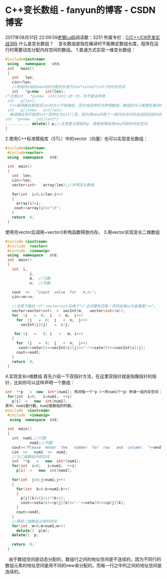 # C++变长数组 - fanyun的博客 - CSDN博客
2017年08月31日 22:09:59[老樊Lu码](https://me.csdn.net/fanyun_01)阅读数：3251
所属专栏：[C/C++/C#开发实战365](https://blog.csdn.net/column/details/c-plus-plus-01.html)
什么是变长数组？   
变长数组是指在编译时不能确定数组长度，程序在运行时需要动态分配内存空间的数组。
1.普通方式实现一维变长数组：
```cpp
#include<iostream>  
 using   namespace   std;    
 int   main()  
 {  
   int   len;  
   cin>>len;  
   //用指针p指向new动态分配的长度为len*sizeof(int)的内存空间  
   int   *p=new   int[len];  
/*注意int   *p=new  int[len];这一句，你不能这样做：  
 int   p[len];  
  C++编译器会报错说len的大小不能确定，因为用这种形式声明数组，数组的大小需要在编译时确定。而且这样也不行：  
 int   p[]=new   int[len];  
  编译器会说不能把int*型转化为int[]型，因为用new开辟了一段内存空间后会返回这段内存的首地址，所以要把这个地址赋给一个指针，所以要用： 
int  *p=new   int[len]*/
........... delete[] p;//注意要注销指针p，使程序释放用new开辟的内存空间
}
```
2.使用C++标准模版库（STL）中的vector（向量）也可以实现变长数组：
```cpp
#include<iostream>  
 #include<vector>  
 using  namespace   std;  
   
 int  main()  
 {  
   int  len;  
   cin>>len;  
   vector<int>   array(len);//声明变长数组  
   
   for(int  i=0;i<len;i++)  
   {  
     array[i]=i;  
    cout<<array[i]<<"\t";  
   }  
   return  0;  
 }
```
使用完vector后调用~vector()析构函数释放内存。
3.用vector实现变长二维数组
```cpp
#include <iostream>  
 #include  <vector>  
 #include  <iomanip>  
 using  namespace   std;  
 int  main()  
 {  
   int  i,  
           j, 
           m,  //行数  
           n;  //列数  
   
   cout  <<   "input  value  for   m,n:";  
   cin>>m>>n;  
      
   //注意下面这一行：vector<int后两个">"之间要有空格！否则会被认为是重载">>"。  
   vector<vector<int>  >  vecInt(m,   vector<int>(n));      
   for  (i   =  0;  i   <  m;  i++)  
     for  (j   =  0;  j   <  n;  j++)  
       vecInt[i][j]   =  i*j;    
         
    for (i   =   0; i   <   m; i++)  
   {  
     for  (j   =  0;  j   <  n;  j++)  
      cout<<setw(5)<<vecInt[i][j]<<":"<<setw(9)<<&vecInt[i][j];  
     cout<<endl;  
   }     
   return  0;  
 }
```
4.实现变长n维数组
首先介绍一下双指针方法，在这里双指针就是指像指针的指针，比如你可以这样声明一个数组：  
```cpp
int  **p   =  new  int*[num1]; 而对每一个*p（一共num1个*p）申请一组内存空间：  
 for(int  i=0;   i<num1;  ++i) 
   p[i]  =   new  int[num2]; 
其中，num1是行数，num2是数组的列数。
#include  <iostream>  
 #include  <iomanip>  
  using  namespace  std;  
   
 int  main()  
 {  
   int  num1,//行数  
           num2;//列数    
   cout<<"Please  enter  the   number  for  row   and  column:  "<<endl; 
   cin  >>   num1  >>  num2;  
   //为二维数组开辟空间  
   int  **p   =   new  int*[num1];  
   for(int  i=0;   i<num1;  ++i) 
     p[i]  =   new  int[num2]; 
   
   for(int  j=0;j<num1;j++)  
   {  
     for(int  k=0;k<num2;k++)  
     { 
       p[j][k]=(j+1)*(k+1);  
       cout<<setw(6)<<p[j][k]<<':'<<setw(8)<<&p[j][k];  
     } 
     cout<<endl;  
   }   
   //释放二维数组占用的空间  
   for(int  m=0;m<num1;m++)  
     delete[]  p[m];  
   delete[]  p;  
   
   return  0;  
 }
```
   由于数组空间是动态分配的，数组行之间的地址空间是不连续的，因为不同行的数组元素的地址空间是用不同的new来分配的。而每一行之中列之间的地址空间是连续的。
